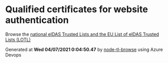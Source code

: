 # Qualified certificates for website authentication 
 Browse the [national eIDAS Trusted Lists and the EU List of eIDAS Trusted Lists (LOTL)](https://webgate.ec.europa.eu/tl-browser/#/) 
 
 
Generated at **Wed 04/07/2021  0:04:50.47** by [node-tl-browse](https://github.com/ymedlop/node-tl-browser) using Azure Devops 
